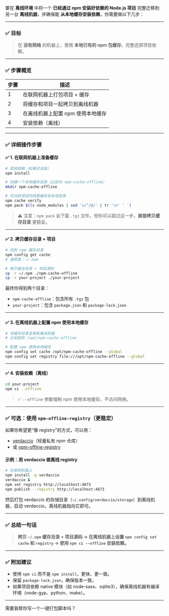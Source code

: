 要在 **离线环境** 中将一个 **已经通过 npm 安装好依赖的 Node.js 项目** 完整迁移到另一台 **离线机器**，并确保能 **从本地缓存安装依赖**，你需要做以下几步：

---

### ✅ 目标
> 在 **没有网络** 的机器上，使用 **本地已有的 npm 包缓存**，完整还原项目依赖。

---

### ✅ 步骤概览

| 步骤 | 描述 |
|------|------|
| 1 | 在联网机器上打包项目 + 缓存 |
| 2 | 将缓存和项目一起拷贝到离线机器 |
| 3 | 在离线机器上配置 npm 使用本地缓存 |
| 4 | 安装依赖（离线） |

---

### ✅ 详细操作步骤

#### ✅ 1. 在联网机器上准备缓存

```bash
# 安装依赖（如果还没装）
npm install

# 创建一个本地缓存目录（比如叫 npm-cache-offline）
mkdir npm-cache-offline

# 将当前项目的依赖缓存到本地目录
npm cache verify
npm pack $(ls node_modules | sed 's/^/@/' | tr '\n' ' ')
```

> ⚠️ 注意：`npm pack` 会下载 `.tgz` 文件，但你可以跳过这一步，**直接拷贝缓存目录** 更稳妥。

---

#### ✅ 2. 拷贝缓存目录 + 项目

```bash
# 找到 npm 缓存目录
npm config get cache
# 通常是：~/.npm

# 拷贝缓存目录 + 项目源码
cp -r ~/.npm ./npm-cache-offline
cp -r your-project ./your-project
```

最终你得到两个目录：

- `npm-cache-offline`：包含所有 `.tgz` 包
- `your-project`：包含 `package.json` 和 `package-lock.json`

---

#### ✅ 3. 在离线机器上配置 npm 使用本地缓存

```bash
# 将缓存目录复制到离线机器
# 比如放到 /opt/npm-cache-offline

# 配置 npm 使用本地缓存
npm config set cache /opt/npm-cache-offline --global
npm config set registry file:///opt/npm-cache-offline --global
```

---

#### ✅ 4. 安装依赖（离线）

```bash
cd your-project
npm ci --offline
```

> ✅ `--offline` 参数强制 npm 使用本地缓存，不访问网络。

---

### ✅ 可选：使用 `npm-offline-registry`（更稳定）

如果你希望更“像 registry”的方式，可以用：

- [verdaccio](https://verdaccio.org/)（轻量私有 npm 仓库）
- 或 [npm-offline-registry](https://github.com/nolanlawson/npm-offline-registry)

#### 示例：用 verdaccio 做离线 registry

```bash
# 在联网机器上
npm install -g verdaccio
verdaccio &
npm set registry http://localhost:4873
npm publish --registry http://localhost:4873
```

然后打包 verdaccio 的存储目录（`~/.config/verdaccio/storage`）到离线机器，启动 verdaccio，离线机器指向它即可。

---

### ✅ 总结一句话

> **拷贝 `~/.npm` 缓存目录 + 项目源码 → 在离线机器上设置 `npm config set cache` 和 `registry` → 使用 `npm ci --offline` 安装依赖。**

---

### ✅ 附加建议

- 使用 `npm ci` 而不是 `npm install`，更快、更一致。
- 保留 `package-lock.json`，确保版本一致。
- 如果项目依赖 native 模块（如 node-sass、sqlite3），确保离线机器有编译环境（node-gyp、python、make）。

---

需要我帮你写一个一键打包脚本吗？